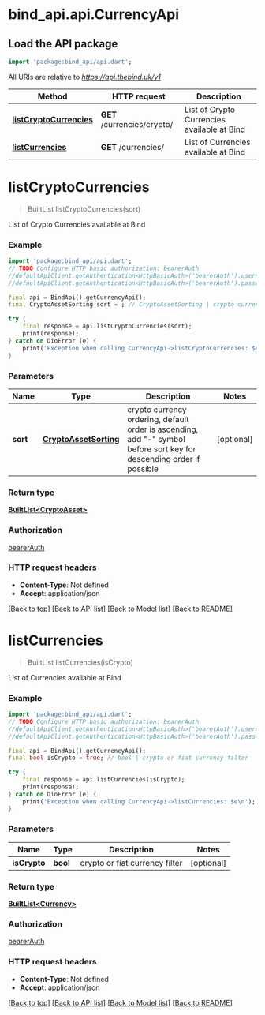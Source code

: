 # bind_api.api.CurrencyApi

## Load the API package
```dart
import 'package:bind_api/api.dart';
```

All URIs are relative to *https://api.thebind.uk/v1*

Method | HTTP request | Description
------------- | ------------- | -------------
[**listCryptoCurrencies**](CurrencyApi.md#listcryptocurrencies) | **GET** /currencies/crypto/ | List of Crypto Currencies available at Bind
[**listCurrencies**](CurrencyApi.md#listcurrencies) | **GET** /currencies/ | List of Currencies available at Bind


# **listCryptoCurrencies**
> BuiltList<CryptoAsset> listCryptoCurrencies(sort)

List of Crypto Currencies available at Bind

### Example
```dart
import 'package:bind_api/api.dart';
// TODO Configure HTTP basic authorization: bearerAuth
//defaultApiClient.getAuthentication<HttpBasicAuth>('bearerAuth').username = 'YOUR_USERNAME'
//defaultApiClient.getAuthentication<HttpBasicAuth>('bearerAuth').password = 'YOUR_PASSWORD';

final api = BindApi().getCurrencyApi();
final CryptoAssetSorting sort = ; // CryptoAssetSorting | crypto currency ordering, default order is ascending, add \"-\" symbol before sort key for descending order if possible

try {
    final response = api.listCryptoCurrencies(sort);
    print(response);
} catch on DioError (e) {
    print('Exception when calling CurrencyApi->listCryptoCurrencies: $e\n');
}
```

### Parameters

Name | Type | Description  | Notes
------------- | ------------- | ------------- | -------------
 **sort** | [**CryptoAssetSorting**](.md)| crypto currency ordering, default order is ascending, add \"-\" symbol before sort key for descending order if possible | [optional] 

### Return type

[**BuiltList&lt;CryptoAsset&gt;**](CryptoAsset.md)

### Authorization

[bearerAuth](../README.md#bearerAuth)

### HTTP request headers

 - **Content-Type**: Not defined
 - **Accept**: application/json

[[Back to top]](#) [[Back to API list]](../README.md#documentation-for-api-endpoints) [[Back to Model list]](../README.md#documentation-for-models) [[Back to README]](../README.md)

# **listCurrencies**
> BuiltList<Currency> listCurrencies(isCrypto)

List of Currencies available at Bind

### Example
```dart
import 'package:bind_api/api.dart';
// TODO Configure HTTP basic authorization: bearerAuth
//defaultApiClient.getAuthentication<HttpBasicAuth>('bearerAuth').username = 'YOUR_USERNAME'
//defaultApiClient.getAuthentication<HttpBasicAuth>('bearerAuth').password = 'YOUR_PASSWORD';

final api = BindApi().getCurrencyApi();
final bool isCrypto = true; // bool | crypto or fiat currency filter

try {
    final response = api.listCurrencies(isCrypto);
    print(response);
} catch on DioError (e) {
    print('Exception when calling CurrencyApi->listCurrencies: $e\n');
}
```

### Parameters

Name | Type | Description  | Notes
------------- | ------------- | ------------- | -------------
 **isCrypto** | **bool**| crypto or fiat currency filter | [optional] 

### Return type

[**BuiltList&lt;Currency&gt;**](Currency.md)

### Authorization

[bearerAuth](../README.md#bearerAuth)

### HTTP request headers

 - **Content-Type**: Not defined
 - **Accept**: application/json

[[Back to top]](#) [[Back to API list]](../README.md#documentation-for-api-endpoints) [[Back to Model list]](../README.md#documentation-for-models) [[Back to README]](../README.md)

